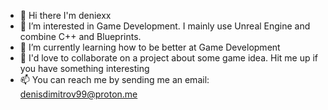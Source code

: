 - 👋 Hi there I'm deniexx
- 👀 I’m interested in Game Development. I mainly use Unreal Engine and combine C++ and Blueprints.
- 🌱 I’m currently learning how to be better at Game Development
- 💞️ I'd love to collaborate on a project about some game idea. Hit me up if you have something interesting
- 📫 You can reach me by sending me an email: denisdimitrov99@proton.me
